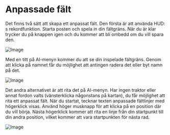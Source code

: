 # Anpassade fält


Det finns två sätt att skapa ett anpassat fält.
Den första är att använda HUD: s rekordfunktion.
Starta posten och spela in din fältgräns.
När du är klar trycker du på knappen igen och du kommer att bli ombedd om du vill spara den.

![Image](/home/runner/work/CourseplayHelp/CourseplayHelp/recordcustomhelp_0_0_765_510.png)


Med en titt på AI-menyn kommer du att se din inspelade fältgräns.
Genom att klicka på namnet får du möjlighet att antingen radera det eller byt namn på det.

![Image](/home/runner/work/CourseplayHelp/CourseplayHelp/donecustomhelp_0_0_765_510.png)


Det andra alternativet är att rita det på AI-menyn.
Har ingen traktor eller annat fordon valts (vänsterklicka någonstans på kartan), du får möjlighet att rita ett anpassat fält.
När du startat, tecknar texten anpassade fältlinjer med högerklick visas.
Använd höger musknapp för att klicka på en position där du vill börja.
Nästa högerklick kommer att rita en linje från din startpunkt till din andra position, vilket kommer att vara startpunkten för nästa rad.


![Image](/home/runner/work/CourseplayHelp/CourseplayHelp/drawcustomhelp_0_0_765_510.png)

